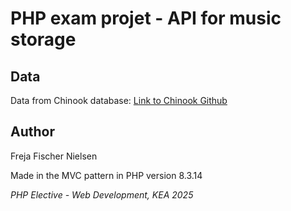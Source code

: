 # PHP exam projet - API for music storage

## Data

Data from Chinook database:
[Link to Chinook Github](https://github.com/lerocha/chinook-database)

## Author

Freja Fischer Nielsen

Made in the MVC pattern in PHP version 8.3.14

_PHP Elective - Web Development, KEA 2025_
